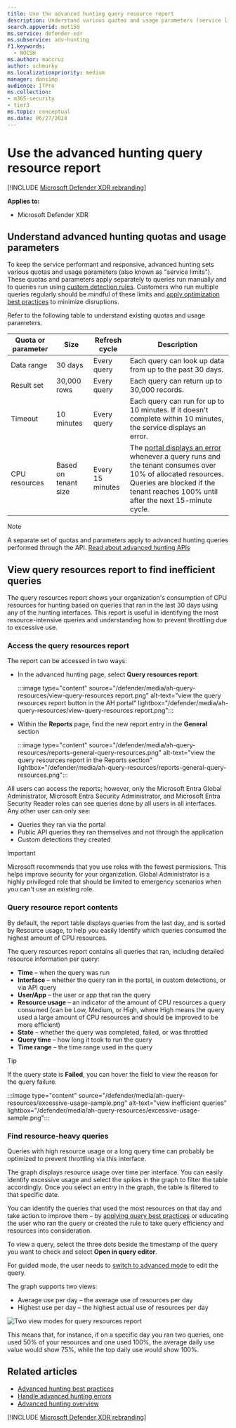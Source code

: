 ```yaml
---
title: Use the advanced hunting query resource report
description: Understand various quotas and usage parameters (service limits) that keep the advanced hunting service responsive
search.appverid: met150
ms.service: defender-xdr
ms.subservice: adv-hunting
f1.keywords:
  - NOCSH
ms.author: maccruz
author: schmurky
ms.localizationpriority: medium
manager: dansimp
audience: ITPro
ms.collection:
- m365-security
- tier3
ms.topic: conceptual
ms.date: 06/27/2024
---
```


# Use the advanced hunting query resource report

[!INCLUDE [Microsoft Defender XDR rebranding](../includes/microsoft-defender.md)]

**Applies to:**
- Microsoft Defender XDR

## Understand advanced hunting quotas and usage parameters

To keep the service performant and responsive, advanced hunting sets various quotas and usage parameters (also known as "service limits"). These quotas and parameters apply separately to queries run manually and to queries run using [custom detection rules](custom-detection-rules.md). Customers who run multiple queries regularly should be mindful of these limits and [apply optimization best practices](advanced-hunting-best-practices.md) to minimize disruptions.

Refer to the following table to understand existing quotas and usage parameters.

| Quota or parameter | Size | Refresh cycle | Description |
|--|--|--|--|
| Data range | 30 days | Every query | Each query can look up data from up to the past 30 days. |
| Result set | 30,000 rows | Every query | Each query can return up to 30,000 records. |
| Timeout | 10 minutes | Every query | Each query can run for up to 10 minutes. If it doesn't complete within 10 minutes, the service displays an error.
| CPU resources | Based on tenant size | Every 15 minutes | The [portal displays an error](advanced-hunting-errors.md) whenever a query runs and the tenant consumes over 10% of allocated resources. Queries are blocked if the tenant reaches 100% until after the next 15-minute cycle. |

> [!NOTE]
> A separate set of quotas and parameters apply to advanced hunting queries performed through the API. [Read about advanced hunting APIs](./api-advanced-hunting.md)

## View query resources report to find inefficient queries

The query resources report shows your organization's consumption of CPU resources for hunting based on queries that ran in the last 30 days using any of the hunting interfaces.
This report is useful in identifying the most resource-intensive queries and understanding how to prevent throttling due to excessive use.

### Access the query resources report

The report can be accessed in two ways:

- In the advanced hunting page, select **Query resources report**:

  :::image type="content" source="/defender/media/ah-query-resources/view-query-resources report.png" alt-text="view the query resources report button in the AH portal" lightbox="/defender/media/ah-query-resources/view-query-resources report.png":::

- Within the **Reports** page, find the new report entry in the **General** section

  :::image type="content" source="/defender/media/ah-query-resources/reports-general-query-resources.png" alt-text="view the query resources report in the Reports section" lightbox="/defender/media/ah-query-resources/reports-general-query-resources.png":::

All users can access the reports; however, only the Microsoft Entra Global Administrator, Microsoft Entra Security Administrator, and Microsoft Entra Security Reader roles can see queries done by all users in all interfaces. Any other user can only see:

- Queries they ran via the portal
- Public API queries they ran themselves and not through the application
- Custom detections they created

> [!IMPORTANT]
> Microsoft recommends that you use roles with the fewest permissions. This helps improve security for your organization. Global Administrator is a highly privileged role that should be limited to emergency scenarios when you can't use an existing role.

### Query resource report contents

By default, the report table displays queries from the last day, and is sorted by Resource usage, to help you easily identify which queries consumed the highest amount of CPU resources.

The query resources report contains all queries that ran, including detailed resource information per query:

- **Time** – when the query was run
- **Interface** – whether the query ran in the portal, in custom detections, or via API query
- **User/App** – the user or app that ran the query
- **Resource usage** – an indicator of the amount of CPU resources a query consumed (can be Low, Medium, or High, where High means the query used a large amount of CPU resources and should be improved to be more efficient)
- **State** – whether the query was completed, failed, or was throttled
- **Query time** – how long it took to run the query
- **Time range** – the time range used in the query

> [!TIP]
> If the query state is **Failed**, you can hover the field to view the reason for the query failure.

:::image type="content" source="/defender/media/ah-query-resources/excessive-usage-sample.png" alt-text="view inefficient queries" lightbox="/defender/media/ah-query-resources/excessive-usage-sample.png":::

### Find resource-heavy queries

Queries with high resource usage or a long query time can probably be optimized to prevent throttling via this interface.

The graph displays resource usage over time per interface. You can easily identify excessive usage and select the spikes in the graph to filter the table accordingly. Once you select an entry in the graph, the table is filtered to that specific date.

You can identify the queries that used the most resources on that day and take action to improve them – by [applying query best practices](advanced-hunting-best-practices.md) or educating the user who ran the query or created the rule to take query efficiency and resources into consideration. 

To view a query, select the three dots beside the timestamp of the query you want to check and select **Open in query editor**.

For guided mode, the user needs to [switch to advanced mode](advanced-hunting-query-builder-details.md#switch-to-advanced-mode-after-building-a-query) to edit the query.

The graph supports two views:

- Average use per day –  the average use of resources per day
- Highest use per day – the highest actual use of resources per day

![Two view modes for query resources report](/defender/media/ah-query-resources/resource-usage-over-time.png)

This means that, for instance, if on a specific day you ran two queries, one used 50% of your resources and one used 100%, the average daily use value would show 75%, while the top daily use would show 100%.

## Related articles

- [Advanced hunting best practices](advanced-hunting-best-practices.md)
- [Handle advanced hunting errors](advanced-hunting-errors.md)
- [Advanced hunting overview](advanced-hunting-overview.md)

[!INCLUDE [Microsoft Defender XDR rebranding](../includes/defender-m3d-techcommunity.md)]
